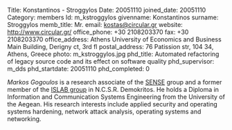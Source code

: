 Title: Konstantinos - Stroggylos
Date: 20051110
joined_date: 20051110
Category: members
Id: m_kstroggylos
givenname: Konstantinos
surname: Stroggylos
memb_title: Mr.
email: kostas@circular.gr
website: http://www.circular.gr/
office_phone: +30 2108203370
fax: +30 2108203370
office_address: Athens University of Economics and Business Main Building, Derigny ct, 3rd fl
postal_address: 76 Patission str, 104 34, Athens, Greece
photo: m_kstroggylos.jpg
phd_title: Automated refactoring of legacy source code and its effect on software quality
phd_supervisor: m_dds
phd_startdate: 20051110
phd_completed: 0

_Markos Gogoulos_ is a research associate of the [SENSE](../groups/g_sense-details.html) group and a former member of the [ISLAB group](http://www.islab.demokritos.gr) in N.C.S.R. Demokritos. He holds a Diploma in Information and Communication Systems Engineering from the University of the Aegean. His research interests include applied security and operating systems hardening, network attack analysis, operating systems and networking.
